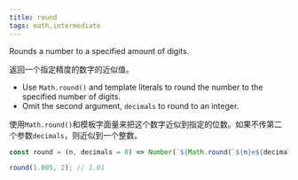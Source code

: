 ```yaml
---
title: round
tags: math,intermediate
---
```


Rounds a number to a specified amount of digits.

返回一个指定精度的数字的近似值。

- Use `Math.round()` and template literals to round the number to the specified number of digits.
- Omit the second argument, `decimals` to round to an integer.

使用`Math.round()`和模板字面量来把这个数字近似到指定的位数。如果不传第二个参数`decimals`，则近似到一个整数。

```js
const round = (n, decimals = 0) => Number(`${Math.round(`${n}e${decimals}`)}e-${decimals}`);
```

```js
round(1.005, 2); // 1.01
```